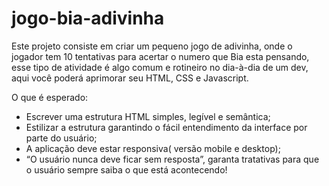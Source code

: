 # jogo-bia-adivinha

Este projeto consiste em criar um pequeno jogo de adivinha, onde o jogador tem 10 tentativas para acertar o numero que Bia esta pensando, esse tipo de atividade é algo comum e rotineiro no dia-à-dia de um dev, aqui você poderá aprimorar seu HTML, CSS e Javascript.

O que é esperado:
- Escrever uma estrutura HTML simples, legível e semântica;
- Estilizar a estrutura garantindo o fácil entendimento da interface por parte do usuário;
- A aplicação deve estar responsiva( versão mobile e desktop);
- “O usuário nunca deve ficar sem resposta”, garanta tratativas para que o usuário sempre saiba o que está acontecendo!
